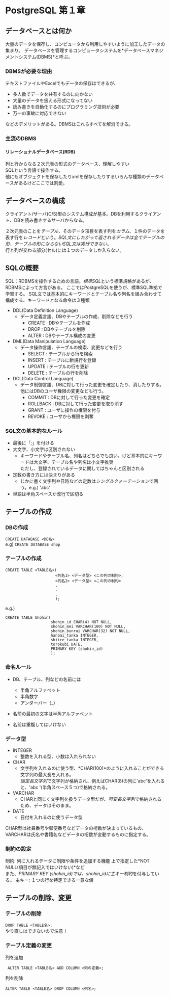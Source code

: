 # PostgreSQL 第１章

## データベースとは何か

大量のデータを保存し、コンピュータから利用しやすいように加工したデータの集まり。
データベースを管理するコンピュータシステムを*データベースマネジメントシステム(DBMS)*と呼ぶ。  

### DBMSが必要な理由
テキストファイルやExcelでもデータの保存はできるが、  
- 多人数でデータを共有するのに向かない  
- 大量のデータを扱える形式になってない  
- 読み書きを自動化するのにプログラミング技術が必要  
- 万一の事故に対応できない  

などのデメリットがある。DBMSはこれらすべてを解消できる。

### 主流のDBMS

#### リレーショナルデータベース(RDB)
列と行からなる２次元表の形式のデータベース、理解しやすい  
SQLという言語で操作する。  
他にもオブジェクトを保存したりxmlを保存したりするいろんな種類のデータベースがあるけどここでは割愛。  

## データベースの構成

クライアント/サーバ(C/S)型のシステム構成が基本。DBを利用するクライアント、DBを読み書きするサーバからなる。

２次元表のことを*テーブル*、そのデータ項目を表す列を*カラム*、１件のデータを表す行を*レコード*という。*SQL文にしたがって返されるデータは全てテーブルの形、テーブルの形にならないSQL文は実行できない*。  
行と列が交わる部分(セル)には１つのデータしか入らない。  

## SQLの概要

SQL：RDBMSを操作するための言語。*標準SQL*という標準規格があるが、RDBMSによって方言がある。
ここではPostgreSQLを使うが、標準SQL準拠で学習する。
SQL文では基本的にキーワードとテーブル名や列名を組み合わせて構成する、キーワードとなる命令は３種類  

- DDL(Data Definition Language)
  - データ定義言語、DBやテーブルの作成、削除などを行う
    - CREATE : DBやテーブルを作成
    - DROP : DBやテーブルを削除
    - ALTER : DBやテーブル構成の変更
- DML(Data Manipulation Language)
  - データ操作言語、テーブルの検索、変更などを行う
    - SELECT : テーブルから行を検索
    - INSERT : テーブルに新規行を登録
    - UPDATE : テーブルの行を更新
    - DELETE : テーブルの行を削除
- DCL(Data Control Language)
  - データ制御言語、DBに対して行った変更を確定したり、消したりする。他にはDBのユーザ権限の変更なども行う。  
    - COMMIT : DBに対して行った変更を確定
    - ROLLBACK : DBに対して行った変更を取り消す  
    - GRANT : ユーザに操作の権限を付与
    - REVOKE : ユーザから権限を剥奪

### SQL文の基本的なルール

- 最後に「;」を付ける
- 大文字、小文字は区別されない
  - キーワードやテーブル名、列名はどちらでも良い。けど基本的にキーワードは大文字、テーブル名や列名は小文字推奨  
    ただし、登録されているデータに関してはちゃんと区別される  
- 定数の書き方には決まりがある
  - じかに書く文字列や日時などの定数は*シングルクォーテーション*で囲う。e.g.) 'abc'  
- 単語は半角スペースか改行で区切る  

## テーブルの作成

### DBの作成
```CREATE DATABASE <DB名>```  
e.g)  ```CREATE DATABASE shop``` 

### テーブルの作成
~~~
CREATE TABLE <TABLE名>(
                      <列名1> <データ型> <この列の制約>,
                      <列名2> <データ型> <この列の制約>
                      .
                      .
                      .
                      );
~~~  

e.g.)  
~~~
CREATE TABLE Shohin(
                    shohin_id CHAR(4) NOT NULL,
                    shohin_mei VARCHAR(100) NOT NULL,
                    shohin_bunrui VARCHAR(32) NOT NULL,
                    hanbai_tanka INTEGER,
                    shiire_tanka INTEGER,
                    torokubi DATE,
                    PRIMARY KEY (shohin_id)
                    );
~~~

### 命名ルール

- DB、テーブル、列などの名前には
  - 半角アルファベット
  - 半角数字
  - アンダーバー（_）

- 名前の最初の文字は半角アルファベット
- 名前は重複してはいけない

### データ型

- INTEGER
  - 整数を入れる型、小数は入れられない
- CHAR
  - 文字列を入れるのに使う型、*CHAR(100)*のように入れることができる文字列の最大長を入れる。  
  *固定長文字列*で文字列が格納され、例えばCHAR(8)の列に'abc'を入れると、'abc     '(半角スペース５つ)で格納される。  
- VARCHAR
  - CHARと同じく文字列を扱うデータ型だが、*可変長文字列*で格納されるため、データはそのまま。
- DATE
  - 日付を入れるのに使うデータ型

CHAR型は社員番号や郵便番号などデータの桁数が決まっているもの、VARCHARは氏名や書籍名などデータの桁数が変動するものに指定する。  

### 制約の設定

制約: 列に入れるデータに制限や条件を追加する機能
上で指定した*NOT NULL(項目が無記入ではいけない)*など  
また、*PRIMARY KEY (shohin_id)*では、shohin_idに*主キー制約*を付与している。
主キー: １つの行を特定できる一意な値  


## テーブルの削除、変更

### テーブルの削除
```DROP TABLE <TABLE名>;```  
やり直しはできないので注意！  

### テーブル定義の変更

列を追加  

``` ALTER TABLE <TABLE名> ADD COLUMN <列の定義>;```  

列を削除  

```ALTER TABLE <TABLE名> DROP COLUMN <列名>;```  



